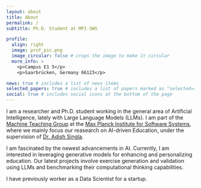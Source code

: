 ```yaml
---
layout: about
title: About
permalink: /
subtitle: Ph.D. Student at MPI-SWS

profile:
  align: right
  image: prof_pic.png
  image_circular: false # crops the image to make it circular
  more_info: >
    <p>Campus E1 5</p>
    <p>Saarbrücken, Germany 66123</p>

news: true # includes a list of news items
selected_papers: true # includes a list of papers marked as "selected={true}"
social: true # includes social icons at the bottom of the page
---
```


  I am a researcher and Ph.D. student working in the general area of Artificial Intelligence, lately with Large Language Models (LLMs). I am part of the [Machine Teaching Group](https://machineteaching.mpi-sws.org/) at the [Max Planck Institute for Software Systems](https://www.mpi-sws.org/), where we mainly focus our reasearch on AI-driven Education, under the supervision of [Dr. Adish Singla](https://machineteaching.mpi-sws.org/adishsingla.html). 
  
  I am fascinated by the newest advancements in AI. Currently, I am interested in leveraging generative models for enhancing and personalizing education. Our latest projects involve exercise generation and validation using LLMs and benchmarking their computational thinking capabilities.

  I have previously worker as a Data Scientist for a startup.